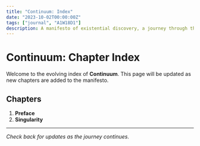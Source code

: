 ```yaml
---
title: "Continuum: Index"
date: "2023-10-02T00:00:00Z"
tags: ["journal", "A1W18D1"]
description: A manifesto of existential discovery, a journey through the labyrinth of thought and being.
---
```


# Continuum: Chapter Index

Welcome to the evolving index of **Continuum**. This page will be updated as new chapters are added to the manifesto.

## Chapters

1. **Preface**
2. **Singularity**

---

*Check back for updates as the journey continues.*
